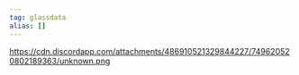 ```yaml
---
tag: glassdata
alias: []
---
```


https://cdn.discordapp.com/attachments/486910521329844227/749620520802189363/unknown.png
